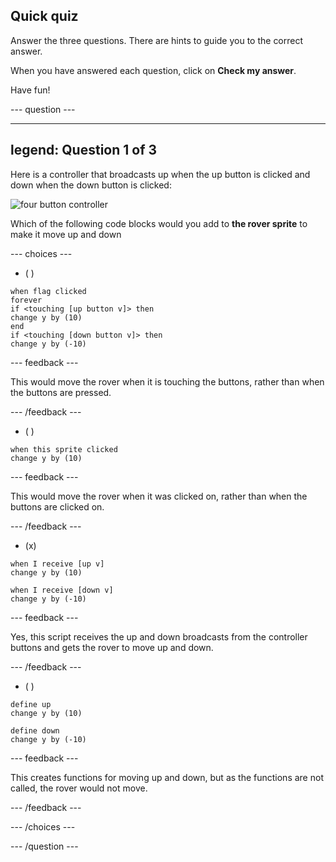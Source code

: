 ## Quick quiz

Answer the three questions. There are hints to guide you to the correct answer.

When you have answered each question, click on **Check my answer**.

Have fun!


--- question ---

---
legend: Question 1 of 3
---

Here is a controller that broadcasts up when the up button is clicked and down when the down button is clicked:

![four button controller](images/controller.png)

Which of the following code blocks would you add to **the rover sprite** to make it move up and down

--- choices ---

- ( ) 

```blocks3
when flag clicked
forever
if <touching [up button v]> then
change y by (10)
end
if <touching [down button v]> then
change y by (-10)

```


  --- feedback ---

  This would move the rover when it is touching the buttons, rather than when the buttons are pressed.

  --- /feedback ---

- ( )

```blocks3
when this sprite clicked
change y by (10)
```

--- feedback ---

  This would move the rover when it was clicked on, rather than when the buttons are clicked on.

  --- /feedback ---

- (x)

```blocks3
when I receive [up v]
change y by (10)

when I receive [down v]
change y by (-10)

``` 

  --- feedback ---

  Yes, this script receives the up and down broadcasts from the controller buttons and gets the rover to move up and down.

  --- /feedback ---

- ( ) 

```blocks3
define up
change y by (10)

define down
change y by (-10)

```


  --- feedback ---

  This creates functions for moving up and down, but as the functions are not called, the rover would not move.

  --- /feedback ---

--- /choices ---

--- /question ---
